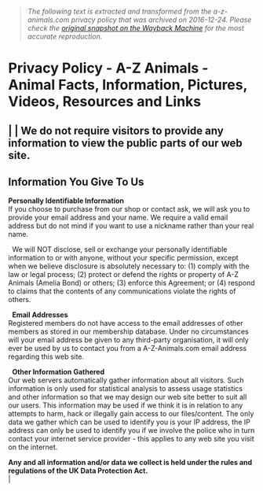 > *The following text is extracted and transformed from the a-z-animals.com privacy policy that was archived on 2016-12-24. Please check the [original snapshot on the Wayback Machine](https://web.archive.org/web/20161224032658id_/http%3A//a-z-animals.com/privacy) for the most accurate reproduction.*

# Privacy Policy - A-Z Animals - Animal Facts, Information, Pictures, Videos, Resources and Links

|  |  We do not require visitors to provide any information to view the public parts of our web site.   
---  
  
## Information You Give To Us

**Personally Identifiable Information**  
If you choose to purchase from our shop or contact ask, we will ask you to provide your email address and your name. We require a valid email address but do not mind if you want to use a nickname rather than your real name. 

  We will NOT disclose, sell or exchange your personally identifiable information to or with anyone, without your specific permission, except when we believe disclosure is absolutely necessary to: (1) comply with the law or legal process; (2) protect or defend the rights or property of A-Z Animals (Amelia Bond) or others; (3) enforce this Agreement; or (4) respond to claims that the contents of any communications violate the rights of others. 

  **Email Addresses**  
Registered members do not have access to the email addresses of other members as stored in our membership database. Under no circumstances will your email address be given to any third-party organisation, it will only ever be used by us to contact you from a A-Z-Animals.com email address regarding this web site. 

  **Other Information Gathered**  
Our web servers automatically gather information about all visitors. Such information is only used for statistical analysis to assess usage statistics and other information so that we may design our web site better to suit all our users. This information may be used if we think it is in relation to any attempts to harm, hack or illegally gain access to our files/content. The only data we gather which can be used to identify you is your IP address, the IP address can only be used to identify you if we involve the police who in turn contact your internet service provider - this applies to any web site you visit on the internet.   
  
**Any and all information and/or data we collect is held under the rules and regulations of the UK Data Protection Act.**  
| 
